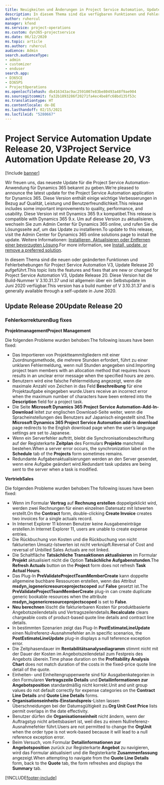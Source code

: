 ```yaml
---
title: Neuigkeiten und Änderungen in Project Service Automation, Update Release 20, V3
description: In diesem Thema sind die verfügbaren Funktionen und Fehlerbehebungen für Project Service Automation Update Release 20, V3 aufgeführt.
author: ruhercul
manager: kfend
ms.service: project-operations
ms.custom: dyn365-projectservice
ms.date: 06/12/2020
ms.topic: article
ms.author: ruhercul
audience: Admin
search.audienceType:
- admin
- customizer
- enduser
search.app:
- D365CE
- D365PS
- ProjectOperations
ms.openlocfilehash: db416343ac9ac2591007e83be80493a48f9ae904
ms.sourcegitcommit: fa32b1893286f20271fa4ec4be8fc68bd135f53c
ms.translationtype: HT
ms.contentlocale: de-DE
ms.lasthandoff: 02/15/2021
ms.locfileid: "5280667"
---
```

# <a name="project-service-automation-update-release-20-v3"></a><span data-ttu-id="df2d2-103">Project Service Automation Update Release 20, V3</span><span class="sxs-lookup"><span data-stu-id="df2d2-103">Project Service Automation Update Release 20, V3</span></span>

[!include [banner](../includes/psa-now-project-operations.md)]

<span data-ttu-id="df2d2-104">Wir freuen uns, das neueste Update für die Project Service Automation-Anwendung für Dynamics 365 bekannt zu geben.</span><span class="sxs-lookup"><span data-stu-id="df2d2-104">We’re pleased to announce the latest update for the Project Service Automation application for Dynamics 365.</span></span> <span data-ttu-id="df2d2-105">Diese Version enthält einige wichtige Verbesserungen in Bezug auf Qualität, Leistung und Benutzerfreundlichkeit.</span><span class="sxs-lookup"><span data-stu-id="df2d2-105">This release includes some important improvements to quality, performance, and usability.</span></span> <span data-ttu-id="df2d2-106">Diese Version ist mit Dynamics 365 9.x kompatibel.</span><span class="sxs-lookup"><span data-stu-id="df2d2-106">This release is compatible with Dynamics 365 9.x.</span></span> <span data-ttu-id="df2d2-107">Um auf diese Version zu aktualisieren, wechseln Sie zum Admin Center für Dynamics 365 online, und rufen Sie die Lösungsseite auf, um das Update zu installieren.</span><span class="sxs-lookup"><span data-stu-id="df2d2-107">To update to this release, visit the Admin Center for Dynamics 365 online solutions page to install the update.</span></span> <span data-ttu-id="df2d2-108">Weitere Informationen: [Installieren, Aktualisieren oder Entfernen einer bevorzugten Lösung](https://docs.microsoft.com/power-platform/admin/install-remove-preferred-solution).</span><span class="sxs-lookup"><span data-stu-id="df2d2-108">For more information, see [Install, update, or remove a preferred solution](https://docs.microsoft.com/power-platform/admin/install-remove-preferred-solution).</span></span>

<span data-ttu-id="df2d2-109">In diesem Thema sind die neuen oder geänderten Funktionen und Fehlerbehebungen für Project Service Automation V3, Update Release 20 aufgeführt.</span><span class="sxs-lookup"><span data-stu-id="df2d2-109">This topic lists the features and fixes that are new or changed for Project Service Automation V3, Update Release 20.</span></span> <span data-ttu-id="df2d2-110">Diese Version hat die Build-Nummer V 3.10.31.37 und ist allgemein über ein Selbstupdate im Juni 2020 verfügbar.</span><span class="sxs-lookup"><span data-stu-id="df2d2-110">This version has a build number of V 3.10.31.37 and is generally available through a self-update in June 2020.</span></span>

## <a name="update-release-20"></a><span data-ttu-id="df2d2-111">Update Release 20</span><span class="sxs-lookup"><span data-stu-id="df2d2-111">Update Release 20</span></span>

### <a name="bug-fixes"></a><span data-ttu-id="df2d2-112">Fehlerkorrekturen</span><span class="sxs-lookup"><span data-stu-id="df2d2-112">Bug fixes</span></span>

<span data-ttu-id="df2d2-113">**Projektmanagement**</span><span class="sxs-lookup"><span data-stu-id="df2d2-113">**Project Management**</span></span>

<span data-ttu-id="df2d2-114">Die folgenden Probleme wurden behoben:</span><span class="sxs-lookup"><span data-stu-id="df2d2-114">The following issues have been fixed:</span></span>

- <span data-ttu-id="df2d2-115">Das Importieren von Projektteammitgliedern mit einer Zuordnungsmethode, die mehrere Stunden erfordert, führt zu einer unklaren Fehlermeldung, wenn null Stunden angegeben sind.</span><span class="sxs-lookup"><span data-stu-id="df2d2-115">Importing project team members with an allocation method that requires hours results in an unclear error message when the specified hours are zero.</span></span>
- <span data-ttu-id="df2d2-116">Benutzern wird eine falsche Fehlermeldung angezeigt, wenn die maximale Anzahl von Zeichen in das Feld **Beschreibung** für eine Projektaufgabe eingegeben wurde.</span><span class="sxs-lookup"><span data-stu-id="df2d2-116">Users receive an incorrect error when the maximum number of characters have been entered into the **Description** field for a project task.</span></span>
- <span data-ttu-id="df2d2-117">Die Seite **Microsoft Dynamics 365 Project Service Automation-Add-In-Download** leitet zur englischen Download-Seite weiter, wenn die Spracheinstellungen des Benutzers auf Japanisch eingestellt sind.</span><span class="sxs-lookup"><span data-stu-id="df2d2-117">The **Microsoft Dynamics 365 Project Service Automation add-in download** page redirects to the English download page when the user’s language settings are set to Japanese.</span></span>
- <span data-ttu-id="df2d2-118">Wenn ein Serverfehler auftritt, bleibt die Synchronisationsbeschriftung auf der Registerkarte **Zeitplan** des Formulars **Projekte** manchmal bestehen.</span><span class="sxs-lookup"><span data-stu-id="df2d2-118">When a server error occurs, the synchronization label on the **Schedule** tab of the **Projects** form sometimes remains.</span></span>
- <span data-ttu-id="df2d2-119">Redundante Aufgabenaktualisierungen werden an den Server gesendet, wenn eine Aufgabe geändert wird.</span><span class="sxs-lookup"><span data-stu-id="df2d2-119">Redundant task updates are being sent to the server when a task is modified.</span></span>

<span data-ttu-id="df2d2-120">**Vertrieb**</span><span class="sxs-lookup"><span data-stu-id="df2d2-120">**Sales**</span></span>

<span data-ttu-id="df2d2-121">Die folgenden Probleme wurden behoben:</span><span class="sxs-lookup"><span data-stu-id="df2d2-121">The following issues have been fixed:</span></span>

- <span data-ttu-id="df2d2-122">Wenn im Formular **Vertrag** auf **Rechnung erstellen** doppelgeklickt wird, werden zwei Rechnungen für einen einzelnen Datensatz mit Istwerten erstellt.</span><span class="sxs-lookup"><span data-stu-id="df2d2-122">On the **Contract** form, double-clicking **Create Invoice** creates two invoices for a single actuals record.</span></span>
- <span data-ttu-id="df2d2-123">In Internet Explorer 11 können Benutzer keine Ausgabeneinträge erstellen.</span><span class="sxs-lookup"><span data-stu-id="df2d2-123">In Internet Explorer 11, users are unable to create expense entries.</span></span>
- <span data-ttu-id="df2d2-124">Die Rückbuchung von Kosten und die Rückbuchung von nicht fakturierten Umsatz-Istwerten ist nicht verknüpft.</span><span class="sxs-lookup"><span data-stu-id="df2d2-124">Reversal of Cost and reversal of Unbilled Sales Actuals are not linked.</span></span>
- <span data-ttu-id="df2d2-125">Die Schaltfläche **Tatsächliche Transaktionen aktualisieren** im Formular **Projekt** aktualisiert nicht die Option **Tatsächliche Aufgabenstunden**.</span><span class="sxs-lookup"><span data-stu-id="df2d2-125">The **Refresh Actuals** button on the **Project** form does not refresh **Task Actual Hours**.</span></span>
- <span data-ttu-id="df2d2-126">Das Plug-In **PreValidateProjectTeamMemberCreate** kann doppelte allgemeine buchbare Ressourcen erstellen, wenn das Attribut **msdyn_isgenericresourceprojectscoped** auf **False** gesetzt ist.</span><span class="sxs-lookup"><span data-stu-id="df2d2-126">The **PreValidateProjectTeamMemberCreate** plug-in can create duplicate generic bookable resources when the attribute **msdyn_isgenericresourceprojectscoped** is set to **False**.</span></span>
- <span data-ttu-id="df2d2-127">**Neu berechnen** löscht die fakturierbaren Kosten für produktbasierte Angebotszeilendetails und Vertragszeilendetails.</span><span class="sxs-lookup"><span data-stu-id="df2d2-127">**Recalculate** clears chargeable costs of product-based quote line details and contract line details.</span></span>
- <span data-ttu-id="df2d2-128">In bestimmten Szenarien zeigt das Plug-In **PostEstimateLineUpdate** einen Nullreferenz-Ausnahmefehler an.</span><span class="sxs-lookup"><span data-stu-id="df2d2-128">In specific scenarios, the **PostEstimateLineUpdate** plug-in displays a null teference exception error.</span></span>
- <span data-ttu-id="df2d2-129">Die Zeitphasendauer im **Rentabilitätsanalysediagramm** stimmt nicht mit der Dauer der Kosten im Angebotszeilendetail zum Festpreis des Angebots überein.</span><span class="sxs-lookup"><span data-stu-id="df2d2-129">Time phase duration on the **Profitability Analysis Chart** does not match duration of the costs in the fixed-price quote line detail of the quote.</span></span>
- <span data-ttu-id="df2d2-130">Einheiten- und Einheitengruppenwerte sind für Ausgabenkategorien in den Formularen **Vertragszeile Details** und **Detailinformationen zur Angebotsposition** standardmäßig nicht korrekt.</span><span class="sxs-lookup"><span data-stu-id="df2d2-130">Unit and unit group values do not default correctly for expense categories on the **Contract Line Details** and **Quote Line Details** forms.</span></span>
- <span data-ttu-id="df2d2-131">**Organisationseinheits-Einstandspreis**-Listen lassen Überschneidungen bei der Datumsgültigkeit zu.</span><span class="sxs-lookup"><span data-stu-id="df2d2-131">**Org Unit Cost Price** lists permit overlaps in the date effectivity.</span></span>
- <span data-ttu-id="df2d2-132">Benutzer dürfen die **Organisationseinheit** nicht ändern, wenn der Auftragstyp nicht arbeitsbasiert ist, weil dies zu einem Nullreferenz-Ausnahmefehler führt.</span><span class="sxs-lookup"><span data-stu-id="df2d2-132">Users are not permitted to change the **OrgUnit** when the order type is not work-based because it will lead to a null reference exception error.</span></span>
- <span data-ttu-id="df2d2-133">Beim Versuch, vom Formular **Detailinformationen zur Angebotsposition** zurück zur Registerkarte **Angebot** zu navigieren, wird das Formular aktualisiert und die Registerkarte **Zusammenfassung** angezeigt.</span><span class="sxs-lookup"><span data-stu-id="df2d2-133">When attempting to navigate from the **Quote Line Details** form, back to the **Quote** tab, the form refreshes and displays the **Summary** tab.</span></span>


[!INCLUDE[footer-include](../includes/footer-banner.md)]